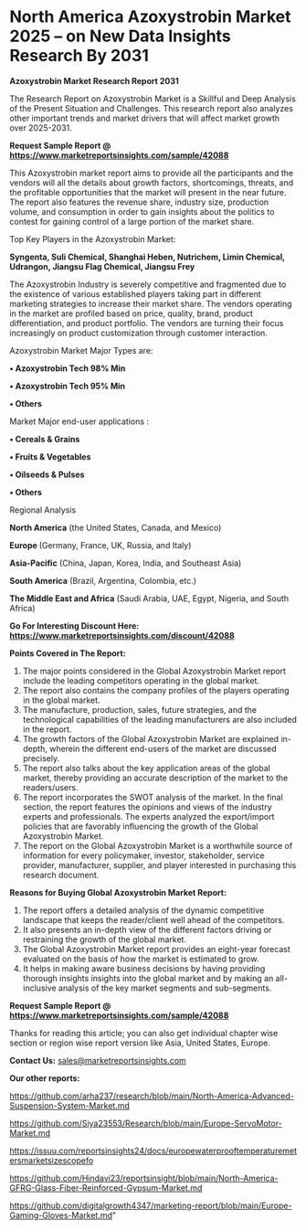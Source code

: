 # North America Azoxystrobin Market 2025 – on New Data Insights Research By 2031

<strong>Azoxystrobin Market Research Report 2031</strong>

The Research Report on Azoxystrobin Market is a Skillful and Deep Analysis of the Present Situation and Challenges. This research report also analyzes other important trends and market drivers that will affect market growth over 2025-2031.

<strong>Request Sample Report @ <a href=https://www.marketreportsinsights.com/sample/42088>https://www.marketreportsinsights.com/sample/42088</a></strong>

This Azoxystrobin market report aims to provide all the participants and the vendors will all the details about growth factors, shortcomings, threats, and the profitable opportunities that the market will present in the near future. The report also features the revenue share, industry size, production volume, and consumption in order to gain insights about the politics to contest for gaining control of a large portion of the market share.

Top Key Players in the Azoxystrobin Market:

<strong>Syngenta, Suli Chemical, Shanghai Heben, Nutrichem, Limin Chemical, Udrangon, Jiangsu Flag Chemical, Jiangsu Frey</strong>

The Azoxystrobin Industry is severely competitive and fragmented due to the existence of various established players taking part in different marketing strategies to increase their market share. The vendors operating in the market are profiled based on price, quality, brand, product differentiation, and product portfolio. The vendors are turning their focus increasingly on product customization through customer interaction.

Azoxystrobin Market Major Types are:

<strong>•  Azoxystrobin Tech 98% Min

•  Azoxystrobin Tech 95% Min

•  Others</strong>

Market Major end-user applications :

<strong>•  Cereals & Grains

•  Fruits & Vegetables

•  Oilseeds & Pulses

•  Others</strong>

Regional Analysis

</u><strong><b>North America</b></strong> (the United States, Canada, and Mexico)

<strong><b>Europe </b></strong>(Germany, France, UK, Russia, and Italy)

<strong><b>Asia-Pacific</b></strong> (China, Japan, Korea, India, and Southeast Asia)

<strong><b>South America</b></strong> (Brazil, Argentina, Colombia, etc.)

<strong><b>The Middle East and Africa</b></strong> (Saudi Arabia, UAE, Egypt, Nigeria, and South Africa)

<strong>Go For Interesting Discount Here: <a href=https://www.marketreportsinsights.com/discount/42088>https://www.marketreportsinsights.com/discount/42088</a></strong>

<strong>Points Covered in The Report:</strong>
<ol>
  <li>The major points considered in the Global Azoxystrobin Market report include the leading competitors operating in the global market.</li>
  <li>The report also contains the company profiles of the players operating in the global market.</li>
  <li>The manufacture, production, sales, future strategies, and the technological capabilities of the leading manufacturers are also included in the report.</li>
  <li>The growth factors of the Global Azoxystrobin Market are explained in-depth, wherein the different end-users of the market are discussed precisely.</li>
  <li>The report also talks about the key application areas of the global market, thereby providing an accurate description of the market to the readers/users.</li>
  <li>The report incorporates the SWOT analysis of the market. In the final section, the report features the opinions and views of the industry experts and professionals. The experts analyzed the export/import policies that are favorably influencing the growth of the Global Azoxystrobin Market.</li>
  <li>The report on the Global Azoxystrobin Market is a worthwhile source of information for every policymaker, investor, stakeholder, service provider, manufacturer, supplier, and player interested in purchasing this research document.</li>
</ol>
<strong>Reasons for Buying Global Azoxystrobin Market Report:</strong>

<ol>
  <li>The report offers a detailed analysis of the dynamic competitive landscape that keeps the reader/client well ahead of the competitors.</li>
  <li>It also presents an in-depth view of the different factors driving or restraining the growth of the global market.</li>
  <li>The Global Azoxystrobin Market report provides an eight-year forecast evaluated on the basis of how the market is estimated to grow.</li>
  <li>It helps in making aware business decisions by having providing thorough insights insights into the global market and by making an all-inclusive analysis of the key market segments and sub-segments.</li>
</ol>
<strong>Request Sample Report @ <a href=https://www.marketreportsinsights.com/sample/42088>https://www.marketreportsinsights.com/sample/42088</a></strong>


Thanks for reading this article; you can also get individual chapter wise section or region wise report version like Asia, United States, Europe.

<strong>Contact Us:</strong>
sales@marketreportsinsights.com

<strong>Our other reports:</strong>

<a href=https://github.com/arha237/research/blob/main/North-America-Advanced-Suspension-System-Market.md>https://github.com/arha237/research/blob/main/North-America-Advanced-Suspension-System-Market.md</a>

<a href=https://github.com/Siya23553/Research/blob/main/Europe-ServoMotor-Market.md>https://github.com/Siya23553/Research/blob/main/Europe-ServoMotor-Market.md</a>

<a href=https://issuu.com/reportsinsights24/docs/europewaterprooftemperaturemetersmarketsizescopefo>https://issuu.com/reportsinsights24/docs/europewaterprooftemperaturemetersmarketsizescopefo</a>

<a href=https://github.com/Hindavi23/reportsinsight/blob/main/North-America-GFRG-Glass-Fiber-Reinforced-Gypsum-Market.md>https://github.com/Hindavi23/reportsinsight/blob/main/North-America-GFRG-Glass-Fiber-Reinforced-Gypsum-Market.md</a>

<a href=https://github.com/digitalgrowth4347/marketing-report/blob/main/Europe-Gaming-Gloves-Market.md>https://github.com/digitalgrowth4347/marketing-report/blob/main/Europe-Gaming-Gloves-Market.md</a>"
